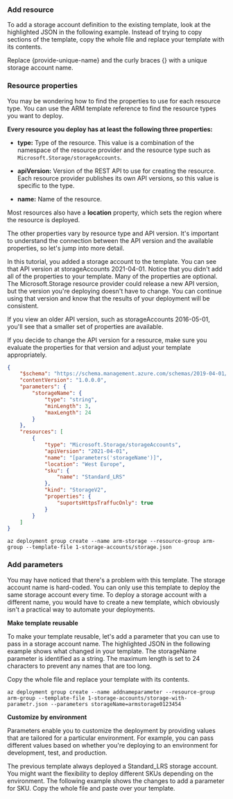 ### Add resource
To add a storage account definition to the existing template, look at the highlighted JSON in the following example. Instead of trying to copy sections of the template, copy the whole file and replace your template with its contents.

Replace {provide-unique-name} and the curly braces {} with a unique storage account name.

### Resource properties

You may be wondering how to find the properties to use for each resource type. You can use the ARM template reference to find the resource types you want to deploy.

**Every resource you deploy has at least the following three properties:**

- **type:** Type of the resource. This value is a combination of the namespace of the resource provider and the resource type such as `Microsoft.Storage/storageAccounts`.

- **apiVersion:** Version of the REST API to use for creating the resource. Each resource provider publishes its own API versions, so this value is specific to the type.

- **name:** Name of the resource.

Most resources also have a **location** property, which sets the region where the resource is deployed.

The other properties vary by resource type and API version. It's important to understand the connection between the API version and the available properties, so let's jump into more detail.

In this tutorial, you added a storage account to the template. You can see that API version at storageAccounts 2021-04-01. Notice that you didn't add all of the properties to your template. Many of the properties are optional. The Microsoft.Storage resource provider could release a new API version, but the version you're deploying doesn't have to change. You can continue using that version and know that the results of your deployment will be consistent.

If you view an older API version, such as storageAccounts 2016-05-01, you'll see that a smaller set of properties are available.

If you decide to change the API version for a resource, make sure you evaluate the properties for that version and adjust your template appropriately.


```json
{
    "$schema": "https://schema.management.azure.com/schemas/2019-04-01/deploymentTemplate.json#",
    "contentVersion": "1.0.0.0",
    "parameters": {
        "storageName": {
            "type": "string",
            "minLength": 3,
            "maxLength": 24
        }
    },
    "resources": [
        {
            "type": "Microsoft.Storage/storageAccounts",
            "apiVersion": "2021-04-01",
            "name": "[parameters('storageName')]",
            "location": "West Europe",
            "sku": {
                "name": "Standard_LRS"
            },
            "kind": "StorageV2",
            "properties": {
                "suportsHttpsTraffucOnly": true
            }
        }
    ]
}
```
`az deployment group create --name arm-storage --resource-group arm-group --template-file 1-storage-accounts/storage.json`


### Add parameters 

You may have noticed that there's a problem with this template.
The storage account name is hard-coded. You can only use this template to deploy the same storage account every time. 
To deploy a storage account with a different name, you would have to create a new template, 
which obviously isn't a practical way to automate your deployments.

**Make template reusable**

To make your template reusable, let's add a parameter that you can use to pass in a storage account name. The highlighted JSON in the following example shows what changed in your template. The storageName parameter is identified as a string. The maximum length is set to 24 characters to prevent any names that are too long.

Copy the whole file and replace your template with its contents.

`az deployment group create --name addnameparameter --resource-group arm-group --template-file 1-storage-accounts/storage-with-parametr.json --parameters storageName=armstorage0123454`

**Customize by environment**

Parameters enable you to customize the deployment by providing values that are tailored for a particular environment. For example, you can pass different values based on whether you're deploying to an environment for development, test, and production.

The previous template always deployed a Standard_LRS storage account. You might want the flexibility to deploy different SKUs depending on the environment. The following example shows the changes to add a parameter for SKU. Copy the whole file and paste over your template.


```shell


```